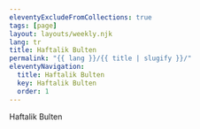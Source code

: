 ```yaml
---
eleventyExcludeFromCollections: true
tags: [page]
layout: layouts/weekly.njk
lang: tr
title: Haftalik Bulten
permalink: "{{ lang }}/{{ title | slugify }}/"
eleventyNavigation:
  title: Haftalik Bulten
  key: Haftalik Bulten
  order: 1
---
```


Haftalik Bulten
